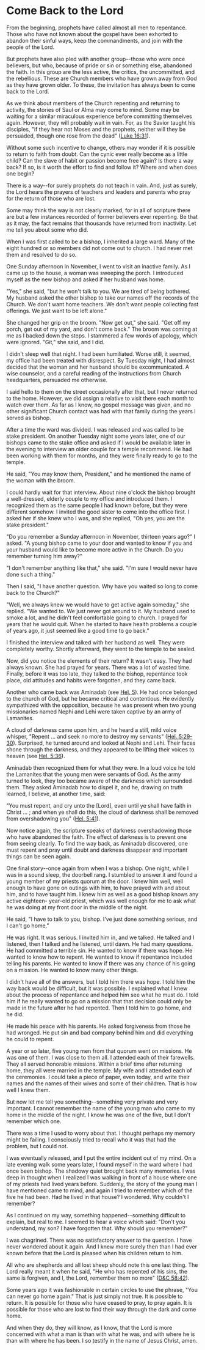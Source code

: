 # Come Back to the Lord

From the beginning, prophets have called almost all men to repentance. Those
who have not known about the gospel have been exhorted to abandon their sinful
ways, keep the commandments, and join with the people of the Lord.

But prophets have also pled with another group--those who were once believers,
but who, because of pride or sin or something else, abandoned the faith. In
this group are the less active, the critics, the uncommitted, and the
rebellious. These are Church members who have grown away from God as they have
grown older. To these, the invitation has always been to come back to the
Lord.

As we think about members of the Church repenting and returning to activity,
the stories of Saul or Alma may come to mind. Some may be waiting for a
similar miraculous experience before committing themselves again. However,
they will probably wait in vain. For, as the Savior taught his disciples, "if
they hear not Moses and the prophets, neither will they be persuaded, though
one rose from the dead" ([Luke
16:31](https://www.lds.org/scriptures/nt/luke/16.31?lang=eng#30)).

Without some such incentive to change, others may wonder if it is possible to
return to faith from doubt. Can the cynic ever really become as a little
child? Can the slave of habit or passion become free again? Is there a way
back? If so, is it worth the effort to find and follow it? Where and when does
one begin?

There is a way--for surely prophets do not teach in vain. And, just as surely,
the Lord hears the prayers of teachers and leaders and parents who pray for
the return of those who are lost.

Some may think the way is not clearly marked, for in all of scripture there
are but a few instances recorded of former believers ever repenting. Be that
as it may, the fact remains that thousands have returned from inactivity. Let
me tell you about some who did.

When I was first called to be a bishop, I inherited a large ward. Many of the
eight hundred or so members did not come out to church. I had never met them
and resolved to do so.

One Sunday afternoon in November, I went to visit an inactive family. As I
came up to the house, a woman was sweeping the porch. I introduced myself as
the new bishop and asked if her husband was home.

"Yes," she said, "but he won't talk to you. We are tired of being bothered. My
husband asked the other bishop to take our names off the records of the
Church. We don't want home teachers. We don't want people collecting fast
offerings. We just want to be left alone."

She changed her grip on the broom. "Now get out," she said. "Get off my porch,
get out of my yard, and don't come back." The broom was coming at me as I
backed down the steps. I stammered a few words of apology, which were ignored.
"Git," she said, and I did.

I didn't sleep well that night. I had been humiliated. Worse still, it seemed,
my office had been treated with disrespect. By Tuesday night, I had almost
decided that the woman and her husband should be excommunicated. A wise
counselor, and a careful reading of the instructions from Church headquarters,
persuaded me otherwise.

I said hello to them on the street occasionally after that, but I never
returned to the home. However, we did assign a relative to visit there each
month to watch over them. As far as I know, no gospel message was given, and
no other significant Church contact was had with that family during the years
I served as bishop.

After a time the ward was divided. I was released and was called to be stake
president. On another Tuesday night some years later, one of our bishops came
to the stake office and asked if I would be available later in the evening to
interview an older couple for a temple recommend. He had been working with
them for months, and they were finally ready to go to the temple.

He said, "You may know them, President," and he mentioned the name of the
woman with the broom.

I could hardly wait for that interview. About nine o'clock the bishop brought
a well-dressed, elderly couple to my office and introduced them. I recognized
them as the same people I had known before, but they were different somehow. I
invited the good sister to come into the office first. I asked her if she knew
who I was, and she replied, "Oh yes, you are the stake president."

"Do you remember a Sunday afternoon in November, thirteen years ago?" I asked.
"A young bishop came to your door and wanted to know if you and your husband
would like to become more active in the Church. Do you remember turning him
away?"

"I don't remember anything like that," she said. "I'm sure I would never have
done such a thing."

Then I said, "I have another question. Why have you waited so long to come
back to the Church?"

"Well, we always knew we would have to get active again someday," she replied.
"We wanted to. We just never got around to it. My husband used to smoke a lot,
and he didn't feel comfortable going to church. I prayed for years that he
would quit. When he started to have health problems a couple of years ago, it
just seemed like a good time to go back."

I finished the interview and talked with her husband as well. They were
completely worthy. Shortly afterward, they went to the temple to be sealed.

Now, did you notice the elements of their return? It wasn't easy. They had
always known. She had prayed for years. There was a lot of wasted time.
Finally, before it was too late, they talked to the bishop, repentance took
place, old attitudes and habits were forgotten, and they came back.

Another who came back was Aminadab (see [Hel.
5](https://www.lds.org/scriptures/bofm/hel/5.title?lang=eng)). He had once
belonged to the church of God, but he became critical and contentious. He
evidently sympathized with the opposition, because he was present when two
young missionaries named Nephi and Lehi were taken captive by an army of
Lamanites.

A cloud of darkness came upon him, and he heard a still, mild voice whisper,
"Repent ... and seek no more to destroy my servants" ([Hel.
5:29-30](https://www.lds.org/scriptures/bofm/hel/5.29-30?lang=eng#28)).
Surprised, he turned around and looked at Nephi and Lehi. Their faces shone
through the darkness, and they appeared to be lifting their voices to heaven
(see [Hel. 5:36](https://www.lds.org/scriptures/bofm/hel/5.36?lang=eng#35)).

Aminadab then recognized them for what they were. In a loud voice he told the
Lamanites that the young men were servants of God. As the army turned to look,
they too became aware of the darkness which surrounded them. They asked
Aminadab how to dispel it, and he, drawing on truth learned, I believe, at
another time, said:

"You must repent, and cry unto the [Lord], even until ye shall have faith in
Christ ... ; and when ye shall do this, the cloud of darkness shall be removed
from overshadowing you" ([Hel.
5:41](https://www.lds.org/scriptures/bofm/hel/5.41?lang=eng#40)).

Now notice again, the scripture speaks of darkness overshadowing those who
have abandoned the faith. The effect of darkness is to prevent one from seeing
clearly. To find the way back, as Aminadab discovered, one must repent and
pray until doubt and darkness disappear and important things can be seen
again.

One final story--once again from when I was a bishop. One night, while I was
in a sound sleep, the doorbell rang. I stumbled to answer it and found a young
member of my priests quorum at the door. I knew him well, well enough to have
gone on outings with him, to have prayed with and about him, and to have
taught him. I knew him as well as a good bishop knows any active eighteen-
year-old priest, which was well enough for me to ask what he was doing at my
front door in the middle of the night.

He said, "I have to talk to you, bishop. I've just done something serious, and
I can't go home."

He was right. It was serious. I invited him in, and we talked. He talked and I
listened, then I talked and he listened, until dawn. He had many questions. He
had committed a terrible sin. He wanted to know if there was hope. He wanted
to know how to repent. He wanted to know if repentance included telling his
parents. He wanted to know if there was any chance of his going on a mission.
He wanted to know many other things.

I didn't have all of the answers, but I told him there was hope. I told him
the way back would be difficult, but it was possible. I explained what I knew
about the process of repentance and helped him see what he must do. I told him
if he really wanted to go on a mission that that decision could only be made
in the future after he had repented. Then I told him to go home, and he did.

He made his peace with his parents. He asked forgiveness from those he had
wronged. He put sin and bad company behind him and did everything he could to
repent.

A year or so later, five young men from that quorum went on missions. He was
one of them. I was close to them all. I attended each of their farewells. They
all served honorable missions. Within a brief time after returning home, they
all were married in the temple. My wife and I attended each of the ceremonies.
I could take a piece of paper, even today, and write their names and the names
of their wives and some of their children. That is how well I knew them.

But now let me tell you something--something very private and very important.
I cannot remember the name of the young man who came to my home in the middle
of the night. I know he was one of the five, but I don't remember which one.

There was a time I used to worry about that. I thought perhaps my memory might
be failing. I consciously tried to recall who it was that had the problem, but
I could not.

I was eventually released, and I put the entire incident out of my mind. On a
late evening walk some years later, I found myself in the ward where I had
once been bishop. The shadowy quiet brought back many memories. I was deep in
thought when I realized I was walking in front of a house where one of my
priests had lived years before. Suddenly, the story of the young man I have
mentioned came to mind, and again I tried to remember which of the five he had
been. Had he lived in that house? I wondered. Why couldn't I remember?

As I continued on my way, something happened--something difficult to explain,
but real to me. I seemed to hear a voice which said: "Don't you understand, my
son? I have forgotten that. Why should you remember?"

I was chagrined. There was no satisfactory answer to the question. I have
never wondered about it again. And I knew more surely then than I had ever
known before that the Lord is pleased when his children return to him.

All who are shepherds and all lost sheep should note this one last thing. The
Lord really meant it when he said, "He who has repented of his sins, the same
is forgiven, and I, the Lord, remember them no more" ([D&amp;C
58:42](https://www.lds.org/scriptures/dc-testament/dc/58.42?lang=eng#41)).

Some years ago it was fashionable in certain circles to use the phrase, "You
can never go home again." That is just simply not true. It is possible to
return. It is possible for those who have ceased to pray, to pray again. It is
possible for those who are lost to find their way through the dark and come
home.

And when they do, they will know, as I know, that the Lord is more concerned
with what a man is than with what he was, and with where he is than with where
he has been. I so testify in the name of Jesus Christ, amen.

